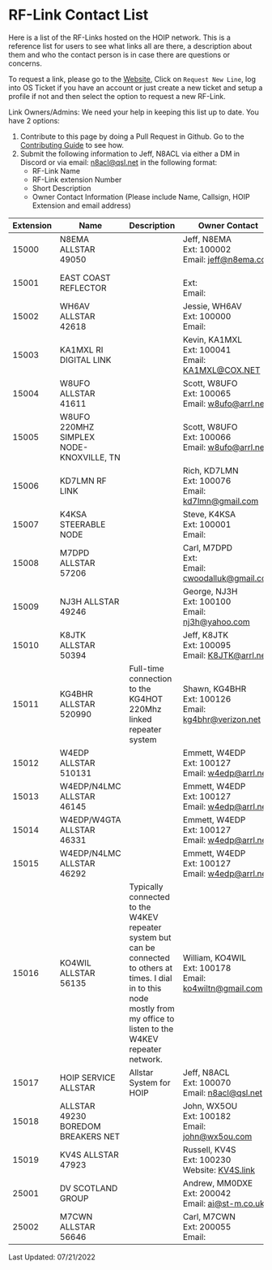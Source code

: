 # RF-Link Contact List

Here is a list of the RF-Links hosted on the HOIP network. This is a reference list for users to see what links all are there, a description about them and who the contact person is in case there are questions or concerns.

To request a link, please go to the [Website](https://hamsoverip.com), Click on ```Request New Line```, log into OS Ticket if you have an account or just create a new ticket and setup a profile if not and then select the option to request a new RF-Link.

Link Owners/Admins: We need your help in keeping this list up to date. You have 2 options:

1. Contribute to this page by doing a Pull Request in Github. Go to the [Contributing Guide](https://hamsoverip.github.io/wiki/wiki/contributing/) to see how.
2. Submit the following information to Jeff, N8ACL via either a DM in Discord or via email: n8acl@qsl.net in the following format:
    * RF-Link Name
    * RF-Link extension Number
    * Short Description
    * Owner Contact Information (Please include Name, Callsign, HOIP Extension and email address)

| Extension | Name | Description | Owner Contact |
|---------|---------|---------|---------|
| 15000 |N8EMA ALLSTAR 49050 |  | Jeff, N8EMA</br>Ext: 100002</br>Email: jeff@n8ema.com | 
| 15001 |EAST COAST REFLECTOR |  | </br>Ext: </br>Email:  | 
| 15002 |WH6AV ALLSTAR 42618 |  | Jessie, WH6AV</br>Ext: 100000</br>Email:  | 
| 15003 |KA1MXL RI DIGITAL LINK |  | Kevin, KA1MXL</br>Ext: 100041</br>Email: KA1MXL@COX.NET | 
| 15004 |W8UFO ALLSTAR 41611 |  | Scott, W8UFO</br>Ext: 100065</br>Email: w8ufo@arrl.net | 
| 15005 |W8UFO 220MHZ SIMPLEX NODE-KNOXVILLE, TN |  | Scott, W8UFO</br>Ext: 100066</br>Email: w8ufo@arrl.net | 
| 15006 |KD7LMN RF LINK |  | Rich, KD7LMN</br>Ext: 100076</br>Email: kd7lmn@gmail.com | 
| 15007 |K4KSA STEERABLE NODE |  | Steve, K4KSA</br>Ext: 100001</br>Email:  | 
| 15008 |M7DPD ALLSTAR 57206 |  | Carl, M7DPD</br>Ext: </br>Email: cwoodalluk@gmail.com | 
| 15009 |NJ3H ALLSTAR 49246 |  | George, NJ3H</br>Ext: 100100</br>Email: nj3h@yahoo.com | 
| 15010 |K8JTK ALLSTAR 50394 |  | Jeff, K8JTK</br>Ext: 100095</br>Email: K8JTK@arrl.net | 
| 15011 |KG4BHR ALLSTAR 520990 | Full-time connection to the KG4HOT 220Mhz linked repeater system | Shawn, KG4BHR</br>Ext: 100126</br>Email: kg4bhr@verizon.net | 
| 15012 |W4EDP ALLSTAR 510131 |  | Emmett, W4EDP</br>Ext: 100127</br>Email: w4edp@arrl.net | 
| 15013 |W4EDP/N4LMC ALLSTAR 46145 |  | Emmett, W4EDP</br>Ext: 100127</br>Email: w4edp@arrl.net | 
| 15014 |W4EDP/W4GTA ALLSTAR 46331 |  | Emmett, W4EDP</br>Ext: 100127</br>Email: w4edp@arrl.net | 
| 15015 |W4EDP/N4LMC ALLSTAR 46292 |  | Emmett, W4EDP</br>Ext: 100127</br>Email: w4edp@arrl.net | 
| 15016 |KO4WIL ALLSTAR 56135 | Typically connected to the W4KEV repeater system but can be connected to others at times. I dial in to this node mostly from my office to listen to the W4KEV repeater network.  | William, KO4WIL</br>Ext: 100178</br>Email: ko4wiltn@gmail.com | 
| 15017 |HOIP SERVICE ALLSTAR | Allstar System for HOIP | Jeff, N8ACL</br>Ext: 100070</br>Email: n8acl@qsl.net | 
| 15018 |ALLSTAR 49230 BOREDOM BREAKERS NET |  | John, WX5OU</br>Ext: 100182</br>Email: john@wx5ou.com | 
| 15019 |KV4S ALLSTAR 47923 |  | Russell, KV4S</br>Ext: 100230</br>Website: <a href="http://kv4s.link">KV4S.link</a> | 
| 25001 |DV SCOTLAND GROUP |  | Andrew, MM0DXE </br>Ext: 200042</br>Email: ai@st-m.co.uk | 
| 25002 |M7CWN ALLSTAR 56646 |  | Carl, M7CWN</br>Ext: 200055</br>Email:  | 


Last Updated: 07/21/2022
